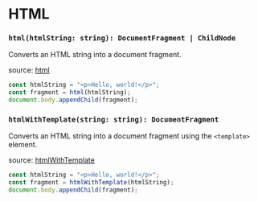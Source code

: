 # HTML

### `html(htmlString: string): DocumentFragment | ChildNode`

Converts an HTML string into a document fragment.

source: [html](../src/ts/html.ts#html)

```typescript
const htmlString = "<p>Hello, world!</p>";
const fragment = html(htmlString);
document.body.appendChild(fragment);
```

### `htmlWithTemplate(string: string): DocumentFragment`

Converts an HTML string into a document fragment using the `<template>` element.

source: [htmlWithTemplate](../src/ts/html.ts#htmlWithTemplate)

```typescript
const htmlString = "<p>Hello, world!</p>";
const fragment = htmlWithTemplate(htmlString);
document.body.appendChild(fragment);
```
